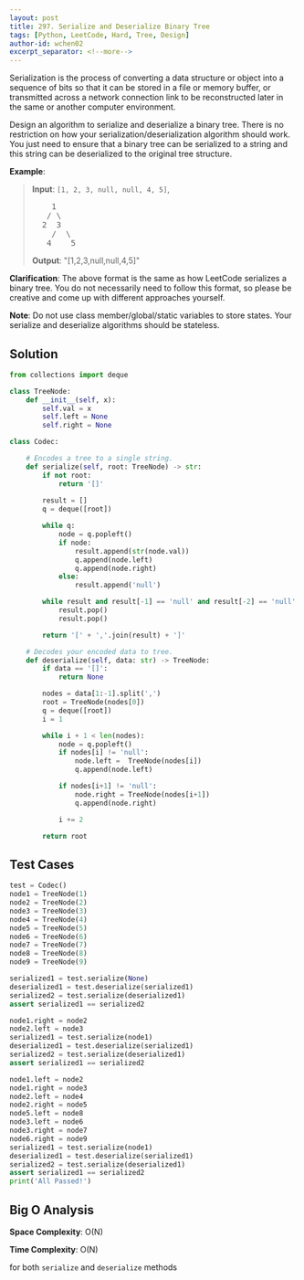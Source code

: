 ```yaml
---
layout: post
title: 297. Serialize and Deserialize Binary Tree
tags: [Python, LeetCode, Hard, Tree, Design]
author-id: wchen02
excerpt_separator: <!--more-->
---
```

Serialization is the process of converting a data structure or object into a sequence of bits so that it can be stored in a file or memory buffer, or transmitted across a network connection link to be reconstructed later in the same or another computer environment.
<!--more-->

Design an algorithm to serialize and deserialize a binary tree. There is no restriction on how your serialization/deserialization algorithm should work. You just need to ensure that a binary tree can be serialized to a string and this string can be deserialized to the original tree structure.

**Example**:
> **Input**: 
> `[1, 2, 3, null, null, 4, 5]`,
> <pre>
>     1
>    / \
>   2  3
>     /  \
>    4    5
> </pre>
> 
> **Output**: "[1,2,3,null,null,4,5]"

**Clarification**: The above format is the same as how LeetCode serializes a binary tree. You do not necessarily need to follow this format, so please be creative and come up with different approaches yourself.

**Note**: Do not use class member/global/static variables to store states. Your serialize and deserialize algorithms should be stateless.

## Solution
```python
from collections import deque

class TreeNode:
    def __init__(self, x):
        self.val = x
        self.left = None
        self.right = None

class Codec:

    # Encodes a tree to a single string.
    def serialize(self, root: TreeNode) -> str:
        if not root: 
            return '[]'
        
        result = []
        q = deque([root])

        while q:
            node = q.popleft()
            if node:
                result.append(str(node.val))
                q.append(node.left)
                q.append(node.right)
            else:
                result.append('null')

        while result and result[-1] == 'null' and result[-2] == 'null':
            result.pop()
            result.pop()

        return '[' + ','.join(result) + ']'

    # Decodes your encoded data to tree.
    def deserialize(self, data: str) -> TreeNode:
        if data == '[]':
            return None

        nodes = data[1:-1].split(',')
        root = TreeNode(nodes[0])
        q = deque([root])
        i = 1

        while i + 1 < len(nodes):
            node = q.popleft()
            if nodes[i] != 'null':
                node.left =  TreeNode(nodes[i])
                q.append(node.left)

            if nodes[i+1] != 'null':
                node.right = TreeNode(nodes[i+1])
                q.append(node.right)

            i += 2

        return root
```

## Test Cases
```python
test = Codec()
node1 = TreeNode(1)
node2 = TreeNode(2)
node3 = TreeNode(3)
node4 = TreeNode(4)
node5 = TreeNode(5)
node6 = TreeNode(6)
node7 = TreeNode(7)
node8 = TreeNode(8)
node9 = TreeNode(9)

serialized1 = test.serialize(None)
deserialized1 = test.deserialize(serialized1)
serialized2 = test.serialize(deserialized1)
assert serialized1 == serialized2

node1.right = node2
node2.left = node3
serialized1 = test.serialize(node1)
deserialized1 = test.deserialize(serialized1)
serialized2 = test.serialize(deserialized1)
assert serialized1 == serialized2

node1.left = node2
node1.right = node3
node2.left = node4
node2.right = node5
node5.left = node8
node3.left = node6
node3.right = node7
node6.right = node9
serialized1 = test.serialize(node1)
deserialized1 = test.deserialize(serialized1)
serialized2 = test.serialize(deserialized1)
assert serialized1 == serialized2
print('All Passed!')
```

## Big O Analysis
**Space Complexity**: O(N)

**Time Complexity**: O(N)

for both `serialize` and `deserialize` methods